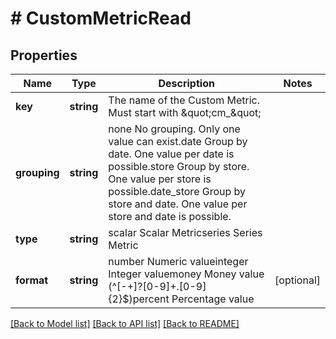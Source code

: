# # CustomMetricRead

## Properties

Name | Type | Description | Notes
------------ | ------------- | ------------- | -------------
**key** | **string** | The name of the Custom Metric. Must start with \&quot;cm_\&quot; |
**grouping** | **string** | none No grouping. Only one value can exist.date Group by date. One value per date is possible.store Group by store. One value per store is possible.date_store Group by store and date. One value per store and date is possible. |
**type** | **string** | scalar Scalar Metricseries Series Metric |
**format** | **string** | number Numeric valueinteger Integer valuemoney Money value (^[-+]?[0-9]+.[0-9]{2}$)percent Percentage value | [optional]

[[Back to Model list]](../../README.md#models) [[Back to API list]](../../README.md#endpoints) [[Back to README]](../../README.md)
